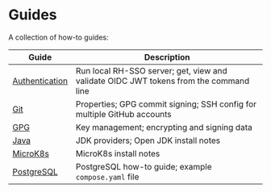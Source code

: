 # Guides

A collection of how-to guides:

| Guide                                      | Description                                                                           |
|--------------------------------------------|---------------------------------------------------------------------------------------|
| [Authentication](authentication/README.md) | Run local RH-SSO server; get, view and validate OIDC JWT tokens from the command line |
| [Git](git/README.md)                       | Properties; GPG commit signing; SSH config for multiple GitHub accounts               |
| [GPG](gpg/README.md)                       | Key management; encrypting and signing data                                           |
| [Java](java/README.md)                     | JDK providers; Open JDK install notes                                                 |
| [MicroK8s](kubernetes/microk8s/README.md)  | MicroK8s install notes                                                                |
| [PostgreSQL](postgres/README.md)           | PostgreSQL how-to guide; example `compose.yaml` file                                  |
